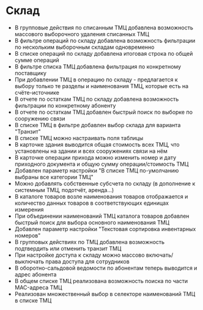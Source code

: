# Склад

* В групповые действия по списанным ТМЦ добавлена возможность массового выборочного удаления списанных ТМЦ
* В фильтре операций по складу добавлена возможность фильтрации по нескольким выборочным складам одновременно
* В списке операций по складу добавлена итоговая строка по общей сумме операций
* В фильтре списка ТМЦ добавлена фильтрация по конкретному поставщику
* При добавлении ТМЦ в операцию по складу - предлагается к выбору только те разделы и наименования ТМЦ, которые есть на счёте-источнике
* В отчете по остаткам ТМЦ по складу добавлена возможность фильтрации по конкретному абоненту
* В отчете по остаткам ТМЦ добавлен быстрый поиск по выборке по сооружению связи
* В списке ТМЦ в фильтре добавлен выбор склада для варианта "Транзит"
* В списке ТМЦ можно настраивать поля таблицы
* В карточке здания выводится общая стоимость всех ТМЦ, что установлены на здании и всех сооружениях связи на нём
* В карточке операции прихода можно изменить номер и дату приходного документа и общую сумму операции/стоимость ТМЦ
* Добавлен параметр настройки "В списке ТМЦ по-умолчанию выбраны все категории ТМЦ"
* Можно добавлять собственные субсчета по складу (в дополнение к системным ТМЦ, подотчёт, аренда...)
* В каталоге товаров возле наименования товаров отображается и количество данных товаров в соответствующих единицах измерения
* При объединении наименований ТМЦ каталога товаров добавлен быстрый поиск для выбора основного наименования ТМЦ
* Добавлен параметр настройки "Текстовая сортировка инвентарных номеров"
* В групповых действиях по ТМЦ добавлена возможность подтвердить или отменить транзит ТМЦ
* При настройке доступа к складу можно массово включать/выключать права доступа для сотрудников
* В оборотно-сальдовой ведомости по абонентам теперь выводится и адрес абонента
* В общем списке ТМЦ реализована возможность поиска по части MAC-адреса ТМЦ
* Реализован множественный выбор в селекторе наименований ТМЦ в списке ТМЦ
